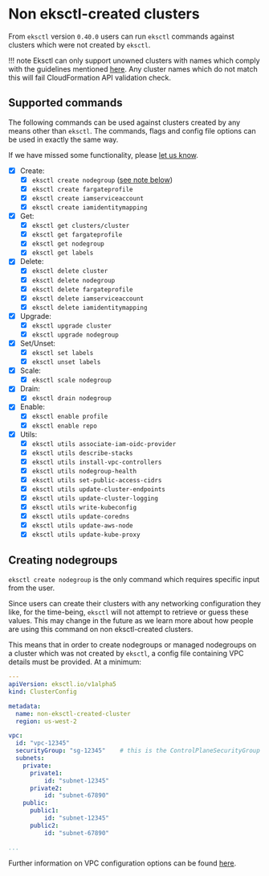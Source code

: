 # Non eksctl-created clusters

From `eksctl` version `0.40.0` users can run `eksctl` commands against clusters which were
not created by `eksctl`.

!!! note
    Eksctl can only support unowned clusters with names which comply with the guidelines mentioned [here](https://docs.aws.amazon.com/AWSCloudFormation/latest/UserGuide/cfn-using-console-create-stack-parameters.html). Any cluster names which do not match this will fail CloudFormation API validation check.

## Supported commands

The following commands can be used against clusters created by any means other than `eksctl`.
The commands, flags and config file options can be used in exactly the same way.

If we have missed some functionality, please [let us know](https://github.com/weaveworks/eksctl/issues).

- [x] Create:
    - [x] `eksctl create nodegroup` ([see note below](#creating-nodegroups))
    - [x] `eksctl create fargateprofile`
    - [x] `eksctl create iamserviceaccount`
    - [x] `eksctl create iamidentitymapping`
- [x] Get:
    - [x] `eksctl get clusters/cluster`
    - [x] `eksctl get fargateprofile`
    - [x] `eksctl get nodegroup`
    - [x] `eksctl get labels`
- [x] Delete:
    - [x] `eksctl delete cluster`
    - [x] `eksctl delete nodegroup`
    - [x] `eksctl delete fargateprofile`
    - [x] `eksctl delete iamserviceaccount`
    - [x] `eksctl delete iamidentitymapping`
- [x] Upgrade:
    - [x] `eksctl upgrade cluster`
    - [x] `eksctl upgrade nodegroup`
- [x] Set/Unset:
    - [x] `eksctl set labels`
    - [x] `eksctl unset labels`
- [x] Scale:
    - [x] `eksctl scale nodegroup`
- [x] Drain:
    - [x] `eksctl drain nodegroup`
- [x] Enable:
    - [x] `eksctl enable profile`
    - [x] `eksctl enable repo`
- [x] Utils:
    - [x] `eksctl utils associate-iam-oidc-provider`
    - [x] `eksctl utils describe-stacks`
    - [x] `eksctl utils install-vpc-controllers`
    - [x] `eksctl utils nodegroup-health`
    - [x] `eksctl utils set-public-access-cidrs`
    - [x] `eksctl utils update-cluster-endpoints`
    - [x] `eksctl utils update-cluster-logging`
    - [x] `eksctl utils write-kubeconfig`
    - [x] `eksctl utils update-coredns`
    - [x] `eksctl utils update-aws-node`
    - [x] `eksctl utils update-kube-proxy`

## Creating nodegroups

`eksctl create nodegroup` is the only command which requires specific input from the user.

Since users can create their clusters with any networking configuration they like,
for the time-being, `eksctl` will not attempt to retrieve or guess these values. This
may change in the future as we learn more about how people are using this command on non eksctl-created clusters.

This means that in order to create nodegroups or managed nodegroups on a cluster which was
not created by `eksctl`, a config file containing VPC details must be provided. At a minimum:

```yaml
---
apiVersion: eksctl.io/v1alpha5
kind: ClusterConfig

metadata:
  name: non-eksctl-created-cluster
  region: us-west-2

vpc:
  id: "vpc-12345"
  securityGroup: "sg-12345"    # this is the ControlPlaneSecurityGroup
  subnets:
    private:
      private1:
          id: "subnet-12345"
      private2:
          id: "subnet-67890"
    public:
      public1:
          id: "subnet-12345"
      public2:
          id: "subnet-67890"

...
```

Further information on VPC configuration options can be found [here](/usage/vpc-networking).
